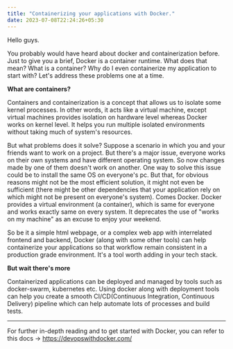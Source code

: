 ```yaml
---
title: "Containerizing your applications with Docker."
date: 2023-07-08T22:24:26+05:30
---
```


Hello guys.

 You probably would have heard about docker and containerization before. Just to give you a brief, Docker is a container runtime. What does that mean? What is a container? Why do I even containerize my application to start with? Let's address these problems one at a time.

 **What are containers?**
 
 Containers and containerization is a concept that allows us to isolate some kernel processes. In other words, it acts like a virtual machine, except virtual machines provides isolation on hardware level whereas Docker works on kernel level. It helps you run multiple isolated environments without taking much of system's resources.
 
 But what problems does it solve? Suppose a scenario in which you and your friends want to work on a project. But there's a major issue, everyone works on their own systems and have different operating system. So now changes made by one of them doesn't work on another. One way to solve this issue could be to install the same OS on everyone's pc. But that, for obvious reasons might not be the most efficient solution, it might not even be sufficient (there might be other dependencies that your application rely on which might not be present on everyone's system). Comes Docker. Docker provides a virtual environment (a container), which is same for everyone and works exactly same on every system. It deprecates the use of "works on my machine" as an excuse to enjoy your weekend. 

So be it a simple html webpage, or a complex web app with interrelated frontend and backend, Docker (along with some other tools) can help containerize your applications so that workflow remain consistent in a production grade environment. It's a tool worth adding in your tech stack.

**But wait there's more**

Containerized applications can be deployed and managed by tools such as docker-swarm, kubernetes etc. Using docker along with deployment tools can help you create a smooth CI/CD(Continuous Integration, Continuous Delivery) pipeline which can help automate lots of processes and build tests.   

--- 

For further in-depth reading and to get started with Docker, you can refer to this docs -> https://devopswithdocker.com/